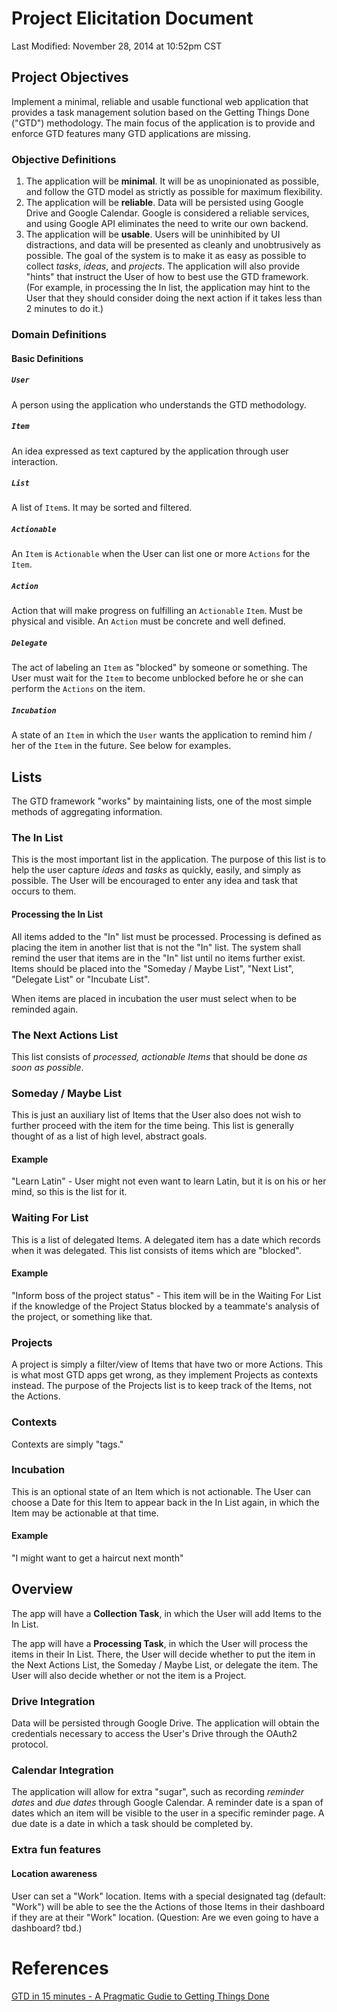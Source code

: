 # Project Elicitation Document

Last Modified: November 28, 2014 at 10:52pm CST

## Project Objectives

Implement a minimal, reliable and usable functional web application that provides a task management solution based on the Getting Things Done ("GTD") methodology. The main focus of the application is to provide and enforce GTD features many GTD applications are missing.

### Objective Definitions

1. The application will be **minimal**. It will be as unopinionated as possible, and follow the GTD model as strictly as possible for maximum flexibility.
2. The application will be **reliable**. Data will be persisted using Google Drive and Google Calendar. Google is considered a reliable services, and using Google API eliminates the need to write our own backend.
3. The application will be **usable**. Users will be uninhibited by UI distractions, and data will be presented as cleanly and unobtrusively as possible. The goal of the system is to make it as easy as possible to collect *tasks*, *ideas*, and *projects*. The application will also provide "hints" that instruct the User of how to best use the GTD framework. (For example, in processing the In list, the application may hint to the User that they should consider doing the next action if it takes less than 2 minutes to do it.)

### Domain Definitions

#### Basic Definitions

##### `User`

A person using the application who understands the GTD methodology.

##### `Item`

An idea expressed as text captured by the application through user interaction.

##### `List`

A list of `Item`s. It may be sorted and filtered.

##### `Actionable`

An `Item` is `Actionable` when the User can list one or more `Actions` for the `Item`.

##### `Action`

Action that will make progress on fulfilling an `Actionable` `Item`. Must be physical and visible. An `Action` must be concrete and well defined.

##### `Delegate`

The act of labeling an `Item` as "blocked" by someone or something. The User must wait for the `Item` to become unblocked before he or she can perform the `Actions` on the item.

##### `Incubation`

A state of an `Item` in which the `User` wants the application to remind him / her of the `Item` in the future. See below for examples.

## Lists

The GTD framework "works" by maintaining lists, one of the most simple methods of aggregating information.

### The In List

This is the most important list in the application. The purpose of this list is to help the user capture *ideas* and *tasks* as quickly, easily, and simply as possible. The User will be encouraged to enter any idea and task that occurs to them.

#### Processing the In List

All items added to the "In" list must be processed. Processing is defined as placing the item in another list that is not the "In" list. The system shall remind the user that items are in the "In" list until no items further exist. Items should be placed into the "Someday / Maybe List", "Next List", "Delegate List" or "Incubate List".

When items are placed in incubation the user must select when to be reminded again.

### The Next Actions List

This list consists of *processed, actionable Items* that should be done *as soon as possible*.

### Someday / Maybe List

This is just an auxiliary list of Items that the User also does not wish to further proceed with the item for the time being. This list is generally thought of as a list of high level, abstract goals.

#### Example

"Learn Latin" - User might not even want to learn Latin, but it is on his or her mind, so this is the list for it.

### Waiting For List

This is a list of delegated Items. A delegated item has a date which records when it was delegated. This list consists of items which are "blocked".

#### Example

"Inform boss of the project status" - This item will be in the Waiting For List if the knowledge of the Project Status blocked by a teammate's analysis of the project, or something like that.

### Projects

A project is simply a filter/view of Items that have two or more Actions. This is what most GTD apps get wrong, as they implement Projects as contexts instead. The purpose of the Projects list is to keep track of the Items, not the Actions.

### Contexts

Contexts are simply "tags."

### Incubation

This is an optional state of an Item which is not actionable. The User can choose a Date for this Item to appear back in the In List again, in which the Item may be actionable at that time.

#### Example

"I might want to get a haircut next month"

## Overview

The app will have a **Collection Task**, in which the User will add Items to the In List.

The app will have a **Processing Task**, in which the User will process the items in their In List. There, the User will decide whether to put the item in the Next Actions List, the Someday / Maybe List, or delegate the item. The User will also decide whether or not the item is a Project.

### Drive Integration

Data will be persisted through Google Drive. The application will obtain the credentials necessary to access the User's Drive through the OAuth2 protocol.

### Calendar Integration

The application will allow for extra "sugar", such as recording *reminder dates* and *due dates* through Google Calendar. A reminder date is a span of dates which an item will be visible to the user in a specific reminder page. A due date is a date in which a task should be completed by.

### Extra fun features

#### Location awareness

User can set a "Work" location. Items with a special designated tag (default: "Work") will be able to see the the Actions of those Items in their dashboard if they are at their "Work" location. (Question: Are we even going to have a dashboard? tbd.)

# References

[GTD in 15 minutes - A Pragmatic Gudie to Getting Things Done][0]

[0]: http://hamberg.no/gtd/
